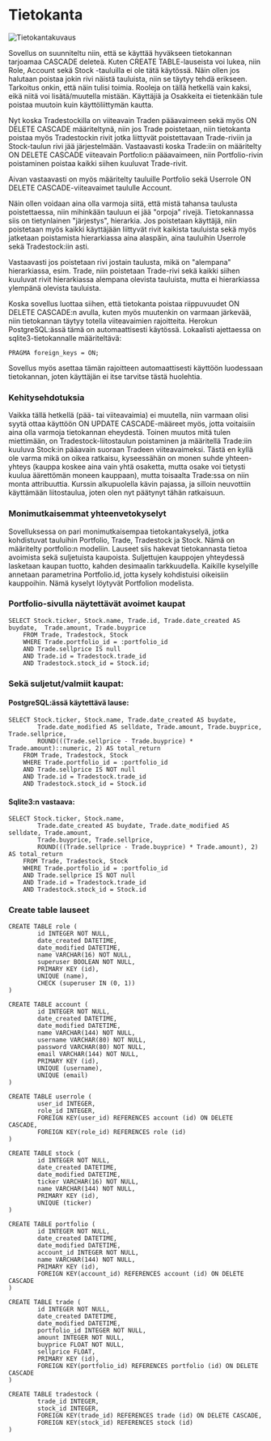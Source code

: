 # Tietokanta
![Tietokantakuvaus](https://raw.githubusercontent.com/kordaniel/oskari/master/documentation/db/db_schema_vko6.jpg)  

Sovellus on suunniteltu niin, että se käyttää hyväkseen tietokannan tarjoamaa CASCADE deleteä. Kuten CREATE TABLE-lauseista voi lukea, niin Role, Account sekä Stock -tauluilla ei ole tätä käytössä. Näin ollen jos halutaan poistaa jokin rivi näistä tauluista, niin se täytyy tehdä erikseen. Tarkoitus onkin, että näin tulisi toimia. Rooleja on tällä hetkellä vain kaksi, eikä niitä voi lisätä/muutella mistään. Käyttäjiä ja Osakkeita ei tietenkään tule poistaa muutoin kuin käyttöliittymän kautta.

Nyt koska Tradestockilla on viiteavain Traden pääavaimeen sekä myös ON DELETE CASCADE määriteltynä, niin jos Trade poistetaan, niin tietokanta poistaa myös Tradestockin rivit jotka liittyvät poistettavaan Trade-riviin ja Stock-taulun rivi jää järjestelmään. Vastaavasti koska Trade:iin on määritelty ON DELETE CASCADE viiteavain Portfolio:n pääavaimeen, niin Portfolio-rivin poistaminen poistaa kaikki siihen kuuluvat Trade-rivit.

Aivan vastaavasti on myös määritelty tauluille Portfolio sekä Userrole ON DELETE CASCADE-viiteavaimet taululle Account.  

Näin ollen voidaan aina olla varmoja siitä, että mistä tahansa taulusta poistettaessa, niin mihinkään tauluun ei jää "orpoja" rivejä. Tietokannassa siis on tietynlainen "järjestys", hierarkia. Jos poistetaan käyttäjä, niin poistetaan myös kaikki käyttäjään liittyvät rivit kaikista tauluista sekä myös jatketaan poistamista hierarkiassa aina alaspäin, aina tauluihin Userrole sekä Tradestock:iin asti.  

Vastaavasti jos poistetaan rivi jostain taulusta, mikä on "alempana" hierarkiassa, esim. Trade, niin poistetaan Trade-rivi sekä kaikki siihen kuuluvat rivit hierarkiassa alempana olevista tauluista, mutta ei hierarkiassa ylempänä olevista tauluista.  

Koska sovellus luottaa siihen, että tietokanta poistaa riippuvuudet ON DELETE CASCADE:n avulla, kuten myös muutenkin on varmaan järkevää, niin tietokannan täytyy totella viiteavaimien rajoitteita. Herokun PostgreSQL:ässä tämä on automaattisesti käytössä. Lokaalisti ajettaessa on sqlite3-tietokannalle määriteltävä:  
```
PRAGMA foreign_keys = ON;
```  
Sovellus myös asettaa tämän rajoitteen automaattisesti käyttöön luodessaan tietokannan, joten käyttäjän ei itse tarvitse tästä huolehtia.

### Kehitysehdotuksia  
Vaikka tällä hetkellä (pää- tai viiteavaimia) ei muutella, niin varmaan olisi syytä ottaa käyttöön ON UPDATE CASCADE-määreet myös, jotta voitaisiin aina olla varmoja tietokannan eheydestä. Toinen muutos mitä tulen miettimään, on Tradestock-liitostaulun poistaminen ja määritellä Trade:iin kuuluva Stock:in pääavain suoraan Tradeen viiteavaimeksi. Tästä en kyllä ole varma mikä on oikea ratkaisu, kyseessähän on monen suhde yhteen-yhteys (kauppa koskee aina vain yhtä osaketta, mutta osake voi tietysti kuulua äärettömän moneen kauppaan), mutta toisaalta Trade:ssa on niin monta attribuuttia. Kurssin alkupuolella kävin pajassa, ja silloin neuvottiin käyttämään liitostaulua, joten olen nyt päätynyt tähän ratkaisuun.  

### Monimutkaisemmat yhteenvetokyselyt
Sovelluksessa on pari monimutkaisempaa tietokantakyselyä, jotka kohdistuvat tauluihin Portfolio, Trade, Tradestock ja Stock. Nämä on määritelty portfolio:n modeliin. Lauseet siis hakevat tietokannasta tietoa avoimista sekä suljetuista kaupoista. Suljettujen kauppojen yhteydessä lasketaan kaupan tuotto, kahden desimaalin tarkkuudella. Kaikille kyselyille annetaan parametrina Portfolio.id, jotta kysely kohdistuisi oikeisiin kauppoihin. Nämä kyselyt löytyvät Portfolion modelista.

### Portfolio-sivulla näytettävät avoimet kaupat
```
SELECT Stock.ticker, Stock.name, Trade.id, Trade.date_created AS buydate,  Trade.amount, Trade.buyprice
    FROM Trade, Tradestock, Stock
    WHERE Trade.portfolio_id = :portfolio_id
    AND Trade.sellprice IS null
    AND Trade.id = Tradestock.trade_id
    AND Tradestock.stock_id = Stock.id;
```
### Sekä suljetut/valmiit kaupat:
#### PostgreSQL:ässä käytettävä lause:
```
SELECT Stock.ticker, Stock.name, Trade.date_created AS buydate,
        Trade.date_modified AS selldate, Trade.amount, Trade.buyprice, Trade.sellprice,
        ROUND(((Trade.sellprice - Trade.buyprice) * Trade.amount)::numeric, 2) AS total_return
    FROM Trade, Tradestock, Stock
    WHERE Trade.portfolio_id = :portfolio_id
    AND Trade.sellprice IS NOT null
    AND Trade.id = Tradestock.trade_id
    AND Tradestock.stock_id = Stock.id
```
#### Sqlite3:n vastaava:
```
SELECT Stock.ticker, Stock.name,
        Trade.date_created AS buydate, Trade.date_modified AS selldate, Trade.amount,
        Trade.buyprice, Trade.sellprice,
        ROUND(((Trade.sellprice - Trade.buyprice) * Trade.amount), 2) AS total_return
    FROM Trade, Tradestock, Stock
    WHERE Trade.portfolio_id = :portfolio_id
    AND Trade.sellprice IS NOT null
    AND Trade.id = Tradestock.trade_id
    AND Tradestock.stock_id = Stock.id
```

### Create table lauseet
```
CREATE TABLE role (
        id INTEGER NOT NULL,
        date_created DATETIME,
        date_modified DATETIME,
        name VARCHAR(16) NOT NULL,
        superuser BOOLEAN NOT NULL,
        PRIMARY KEY (id),
        UNIQUE (name),
        CHECK (superuser IN (0, 1))
)

CREATE TABLE account (
        id INTEGER NOT NULL,
        date_created DATETIME,
        date_modified DATETIME,
        name VARCHAR(144) NOT NULL,
        username VARCHAR(80) NOT NULL,
        password VARCHAR(80) NOT NULL,
        email VARCHAR(144) NOT NULL,
        PRIMARY KEY (id),
        UNIQUE (username),
        UNIQUE (email)
)

CREATE TABLE userrole (
        user_id INTEGER,
        role_id INTEGER,
        FOREIGN KEY(user_id) REFERENCES account (id) ON DELETE CASCADE,
        FOREIGN KEY(role_id) REFERENCES role (id)
)

CREATE TABLE stock (
        id INTEGER NOT NULL,
        date_created DATETIME,
        date_modified DATETIME,
        ticker VARCHAR(16) NOT NULL,
        name VARCHAR(144) NOT NULL,
        PRIMARY KEY (id),
        UNIQUE (ticker)
)

CREATE TABLE portfolio (
        id INTEGER NOT NULL,
        date_created DATETIME,
        date_modified DATETIME,
        account_id INTEGER NOT NULL,
        name VARCHAR(144) NOT NULL,
        PRIMARY KEY (id),
        FOREIGN KEY(account_id) REFERENCES account (id) ON DELETE CASCADE
)

CREATE TABLE trade (
        id INTEGER NOT NULL,
        date_created DATETIME,
        date_modified DATETIME,
        portfolio_id INTEGER NOT NULL,
        amount INTEGER NOT NULL,
        buyprice FLOAT NOT NULL,
        sellprice FLOAT,
        PRIMARY KEY (id),
        FOREIGN KEY(portfolio_id) REFERENCES portfolio (id) ON DELETE CASCADE
)

CREATE TABLE tradestock (
        trade_id INTEGER,
        stock_id INTEGER,
        FOREIGN KEY(trade_id) REFERENCES trade (id) ON DELETE CASCADE,
        FOREIGN KEY(stock_id) REFERENCES stock (id)
)
```  
